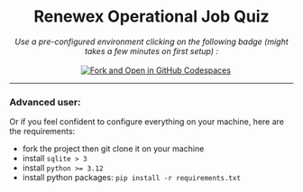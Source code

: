 <h1 align="center"> Renewex Operational Job Quiz </h1>

<p align="center">
  <em>Use a pre-configured environment clicking on the following badge (might takes a few minutes on first setup) :</em>
  <br><br>
  &nbsp;&nbsp;&nbsp;
  <a style="" href="https://github.com/codespaces/new?hide_repo_select=true&ref=main&repo=868068523">
      <img src="https://github.com/codespaces/badge.svg" alt="Fork and Open in GitHub Codespaces" onerror="this.style.display='none'">
  </a>
</p>

---

### Advanced user:

Or if you feel confident to configure everything on your machine, here are the requirements:

- fork the project then git clone it on your machine
- install `sqlite > 3`
- install `python >= 3.12`
- install python packages: `pip install -r requirements.txt`
